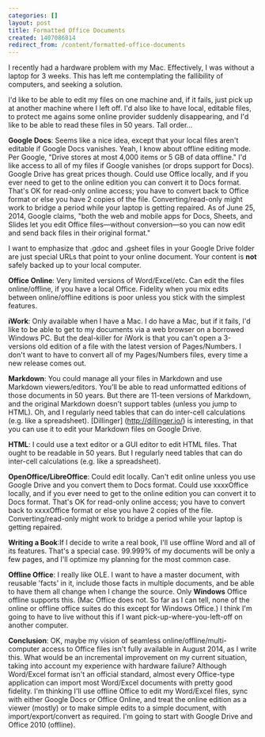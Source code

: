 ```yaml
---
categories: []
layout: post
title: Formatted Office Documents
created: 1407086814
redirect_from: /content/formatted-office-documents
---
```

I recently had a hardware problem with my Mac.  Effectively, I was without a laptop for 3 weeks.  This has left me contemplating the fallibility of computers, and seeking a solution.

I'd like to be able to edit my files on one machine and, if it fails, just pick up at another machine where I left off.  I'd also like to have local, editable files, to protect me agains some online provider suddenly disappearing, and I'd like to be able to read these files in 50 years.  Tall order...

**Google Docs**: Seems like a nice idea, except that your local files aren't editable if Google Docs vanishes.  Yeah, I know about offline editing mode.  Per Google, "Drive stores at most 4,000 items or 5 GB of data offline."  I'd like access to all of my files if Google vanishes (or drops support for Docs).  Google Drive has great prices though.  Could use Office locally, and if you ever need to get to the online edition you can convert it to Docs format.  That's OK for read-only online access; you have to convert back to Office format or else you have 2 copies of the file.  Converting/read-only might work to bridge a period while your laptop is getting repaired.  As of June 25, 2014, Google claims, "both the web and mobile apps for Docs, Sheets, and Slides let you edit Office files—without conversion—so you can now edit and send back files in their original format."

I want to emphasize that .gdoc and .gsheet files in your Google Drive folder are just special URLs that point to your online document.  Your content is **not** safely backed up to your local computer.

**Office Online**: Very limited versions of Word/Excel/etc.  Can edit the files online/offline, if you have a local Office.  Fidelity when you mix edits between online/offline editions is poor unless you stick with the simplest features.

**iWork**: Only available when I have a Mac.  I do have a Mac, but if it fails, I'd like to be able to get to my documents via a web browser on a borrowed Windows PC.  But the deal-killer for iWork is that you can't open a 3-versions old edition of a file with the latest version of Pages/Numbers.  I don't want to have to convert all of my Pages/Numbers files, every time a new release comes out.

**Markdown**: You could manage all your files in Markdown and use Markdown viewers/editors.  You'll be able to read unformatted editions of those documents in 50 years.  But there are 11-teen versions of Markdown, and the original Markdown doesn't support tables (unless you jump to HTML).  Oh, and I regularly need tables that can do inter-cell calculations (e.g. like a spreadsheet). [Dillinger] (http://dillinger.io/) is interesting, in that you can use it to edit your Markdown files on Google Drive.

**HTML**: I could use a text editor or a GUI editor to edit HTML files.  That ought to be readable in 50 years.  But I regularly need tables that can do inter-cell calculations (e.g. like a spreadsheet).

**OpenOffice/LibreOffice**: Could edit locally.  Can't edit online unless you use Google Drive and you convert them to Docs format.  Could use xxxxOffice locally, and if you ever need to get to the online edition you can convert it to Docs format.  That's OK for read-only online access; you have to convert back to xxxxOffice format or else you have 2 copies of the file.  Converting/read-only might work to bridge a period while your laptop is getting repaired.

**Writing a Book**:If I decide to write a real book, I'll use offline Word and all of its features.  That's a special case.  99.999% of my documents will be only a few pages, and I'll optimize my planning for the most common case.

**Offline Office**: I really like OLE.  I want to have a master document, with reusable 'facts' in it, include those facts in multiple documents, and be able to have them all change when I change the source.  Only **Windows** Office offline supports this.  (Mac Office does not.  So far as I can tell, none of the online or offline office suites do this except for Windows Office.)  I think I'm going to have to live without this if I want pick-up-where-you-left-off on another computer.

**Conclusion**: OK, maybe my vision of seamless online/offline/multi-computer access to Office files isn't fully available in August 2014, as I write this.  What would be an incremental improvement on my current situation, taking into account my experience with hardware failure?  Although Word/Excel format isn't an official standard, almost every Office-type application can import most Word/Excel documents with pretty good fidelity.  I'm thinking I'll use offline Office to edit my Word/Excel files, sync with either Google Docs or Office Online, and treat the online edition as a viewer (mostly) or to make simple edits to a simple document, with import/export/convert as required.  I'm going to start with Google Drive and Office 2010 (offline).  
